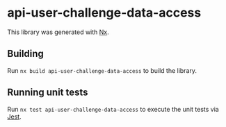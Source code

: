 # api-user-challenge-data-access

This library was generated with [Nx](https://nx.dev).

## Building

Run `nx build api-user-challenge-data-access` to build the library.

## Running unit tests

Run `nx test api-user-challenge-data-access` to execute the unit tests via [Jest](https://jestjs.io).
